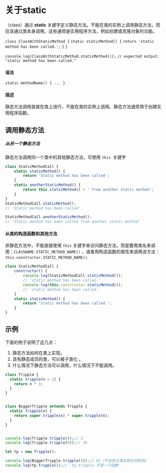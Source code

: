 # 关于static

（class）通过 **static** 关键字定义静态方法。不能在类的实例上调用静态方法，而应该通过类本身调用。这些通常是实用程序方法，例如创建或克隆对象的功能。

`class ClassWithStaticMethod {`
  `static staticMethod() {`
    `return 'static method has been called.';`
  `}`
`}`

`console.log(ClassWithStaticMethod.staticMethod());`
`// expected output: "static method has been called."`

#### 语法

```
static methodName() { ... }
```

#### 描述

静态方法调用直接在类上进行，不能在类的实例上调用。静态方法通常用于创建实用程序函数。

## 调用静态方法

##### 从另一个静态方法

静态方法调用同一个类中的其他静态方法，可使用 `this `关键字

```js
class StaticMethodCall {
    static staticMethod() {
        return 'Static method has been called';
    }
    static anotherStaticMethod() {
        return this.staticMethod() + ' from another static method';
    }
}
StaticMethodCall.staticMethod();
// 'Static method has been called'

StaticMethodCall.anotherStaticMethod();
// 'Static method has been called from another static method'
```

#### 从类的构造函数和其他方法

非静态方法中，不能直接使用 `this` 关键字来访问静态方法。而是要用类名来调用：`CLASSNAME.STATIC_METHOD_NAME()` ，或者用构造函数的属性来调用该方法： `this.constructor.STATIC_METHOD_NAME()`.

```js
class StaticMethodCall {
    constructor() {
        console.log(StaticMethodCall.staticMethod());
        // 'static method has been called.'
        console.log(this.constructor.staticMethod());
        // 'static method has been called.'
    }
    static staticMethod() {
        return 'static method has been called.';
    }
}
```

## 示例

下面的例子说明了这几点：

1. 静态方法如何在类上实现。
2. 具有静态成员的类，可以被子类化 。
3. 什么情况下静态方法可以调用，什么情况下不能调用。

```js
class Tripple {
  static tripple(n = 1) {
    return n * 3;
  }
}


class BiggerTripple extends Tripple {
  static tripple(n) {
    return super.tripple(n) * super.tripple(n);
  }
}


console.log(Tripple.tripple());// 3
console.log(Tripple.tripple(6));// 18

let tp = new Tripple();

console.log(BiggerTripple.tripple(3));// 81（不会受父类实例化的影响）
console.log(tp.tripple());// 'tp.tripple 不是一个函数'.
```